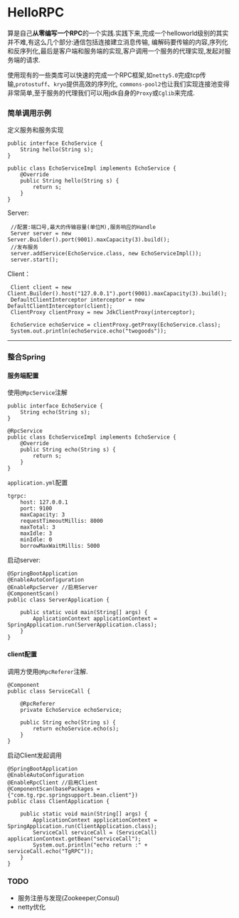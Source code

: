 # HelloRPC
算是自己**从零编写一个RPC**的一个实践.实践下来,完成一个helloworld级别的其实并不难,有这么几个部分:通信包括连接建立消息传输,
编解码要传输的内容,序列化和反序列化,最后是客户端和服务端的实现,客户调用一个服务的代理实现,发起对服务端的请求.

使用现有的一些类库可以快速的完成一个RPC框架,如`netty5.0`完成tcp传输,`protostuff`、`kryo`提供高效的序列化,
`commons-pool2`也让我们实现连接池变得非常简单,至于服务的代理我们可以用jdk自身的`Proxy`或`Cglib`来完成.

### 简单调用示例
定义服务和服务实现

```
public interface EchoService {
    String hello(String s);
}

public class EchoServiceImpl implements EchoService {
    @Override
    public String hello(String s) {
        return s;
    }
}
```
Server:

```
 //配置:端口号,最大的传输容量(单位M),服务响应的Handle
 Server server = new Server.Builder().port(9001).maxCapacity(3).build();
 //发布服务
 server.addService(EchoService.class, new EchoServiceImpl());
 server.start();
```
Client：

```
 Client client = new Client.Builder().host("127.0.0.1").port(9001).maxCapacity(3).build();
 DefaultClientInterceptor interceptor = new DefaultClientInterceptor(client);
 ClientProxy clientProxy = new JdkClientProxy(interceptor);

 EchoService echoService = clientProxy.getProxy(EchoService.class);
 System.out.println(echoService.echo("twogoods"));
```
---
### 整合Spring
#### 服务端配置
使用`@RpcService`注解

```
public interface EchoService {
    String echo(String s);
}

@RpcService
public class EchoServiceImpl implements EchoService {
    @Override
    public String echo(String s) {
        return s;
    }
}
```
`application.yml`配置

```
tgrpc:
    host: 127.0.0.1
    port: 9100
    maxCapacity: 3
    requestTimeoutMillis: 8000
    maxTotal: 3
    maxIdle: 3
    minIdle: 0
    borrowMaxWaitMillis: 5000
```
启动server:

```
@SpringBootApplication
@EnableAutoConfiguration
@EnableRpcServer //启用Server
@ComponentScan()
public class ServerApplication {

    public static void main(String[] args) {
        ApplicationContext applicationContext = SpringApplication.run(ServerApplication.class);
    }
}
```
#### client配置
调用方使用`@RpcReferer`注解.

```
@Component
public class ServiceCall {

    @RpcReferer
    private EchoService echoService;

    public String echo(String s) {
        return echoService.echo(s);
    }
}
```
启动Client发起调用

```
@SpringBootApplication
@EnableAutoConfiguration
@EnableRpcClient //启用Client
@ComponentScan(basePackages = {"com.tg.rpc.springsupport.bean.client"})
public class ClientApplication {

    public static void main(String[] args) {
        ApplicationContext applicationContext = SpringApplication.run(ClientApplication.class);
        ServiceCall serviceCall = (ServiceCall) applicationContext.getBean("serviceCall");
        System.out.println("echo return :" + serviceCall.echo("TgRPC"));
    }
}
```
### TODO
- 服务注册与发现(Zookeeper,Consul)
- netty优化
